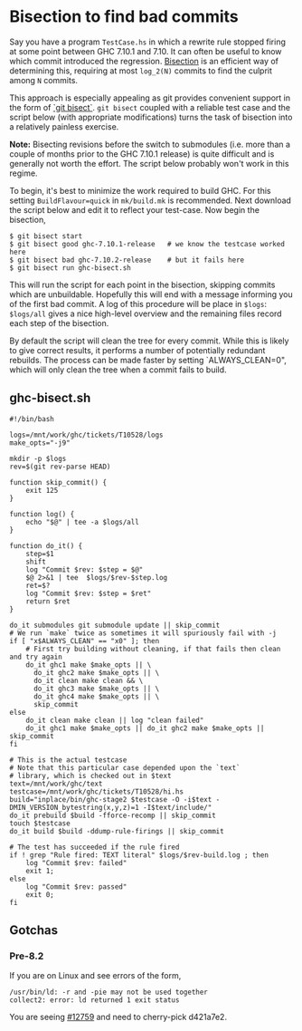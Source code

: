 # Bisection to find bad commits



Say you have a program `TestCase.hs` in which a rewrite rule stopped firing at some point between GHC 7.10.1 and 7.10. It can often be useful to know which commit introduced the regression. [
Bisection](https://en.wikipedia.org/wiki/Bisection_%28software_engineering%29) is an efficient way of determining this, requiring at most `log_2(N)` commits to find the culprit among `N` commits.



This approach is especially appealing as git provides convenient support in the form of [
\`git bisect\`](https://www.kernel.org/pub/software/scm/git/docs/git-bisect.html). `git bisect` coupled with a reliable test case and the script below (with appropriate modifications) turns the task of bisection into a relatively painless exercise.



**Note:** Bisecting revisions before the switch to submodules (i.e. more than a couple of months prior to the GHC 7.10.1 release) is quite difficult and is generally not worth the effort. The script below probably won't work in this regime.



To begin, it's best to minimize the work required to build GHC. For this setting `BuildFlavour=quick` in `mk/build.mk` is recommended. Next download the script below and edit it to reflect your test-case. Now begin the bisection,


```
$ git bisect start
$ git bisect good ghc-7.10.1-release   # we know the testcase worked here
$ git bisect bad ghc-7.10.2-release    # but it fails here
$ git bisect run ghc-bisect.sh
```


This will run the script for each point in the bisection, skipping commits which are unbuildable. Hopefully this will end with a message informing you of the first bad commit. A log of this procedure will be place in `$logs`: `$logs/all` gives a nice high-level overview and the remaining files record each step of the bisection.



By default the script will clean the tree for every commit. While this is likely to give correct results, it performs a number of potentially redundant rebuilds. The process can be made faster by setting \`ALWAYS\_CLEAN=0", which will only clean the tree when a commit fails to build.


## ghc-bisect.sh


```
#!/bin/bash

logs=/mnt/work/ghc/tickets/T10528/logs
make_opts="-j9"

mkdir -p $logs
rev=$(git rev-parse HEAD)

function skip_commit() {
    exit 125
}

function log() {
    echo "$@" | tee -a $logs/all
}

function do_it() {
    step=$1
    shift
    log "Commit $rev: $step = $@"
    $@ 2>&1 | tee  $logs/$rev-$step.log
    ret=$?
    log "Commit $rev: $step = $ret"
    return $ret
}

do_it submodules git submodule update || skip_commit
# We run `make` twice as sometimes it will spuriously fail with -j
if [ "x$ALWAYS_CLEAN" == "x0" ]; then
    # First try building without cleaning, if that fails then clean and try again
    do_it ghc1 make $make_opts || \
      do_it ghc2 make $make_opts || \
      do_it clean make clean && \
      do_it ghc3 make $make_opts || \
      do_it ghc4 make $make_opts || \
      skip_commit
else
    do_it clean make clean || log "clean failed"
    do_it ghc1 make $make_opts || do_it ghc2 make $make_opts || skip_commit
fi

# This is the actual testcase
# Note that this particular case depended upon the `text`
# library, which is checked out in $text
text=/mnt/work/ghc/text
testcase=/mnt/work/ghc/tickets/T10528/hi.hs
build="inplace/bin/ghc-stage2 $testcase -O -i$text -DMIN_VERSION_bytestring(x,y,z)=1 -I$text/include/"
do_it prebuild $build -fforce-recomp || skip_commit
touch $testcase
do_it build $build -ddump-rule-firings || skip_commit

# The test has succeeded if the rule fired 
if ! grep "Rule fired: TEXT literal" $logs/$rev-build.log ; then
    log "Commit $rev: failed"
    exit 1;
else
    log "Commit $rev: passed"
    exit 0;
fi
```

## Gotchas


### Pre-8.2



If you are on Linux and see errors of the form,


```wiki
/usr/bin/ld: -r and -pie may not be used together
collect2: error: ld returned 1 exit status
```


You are seeing [\#12759](https://gitlab.staging.haskell.org/ghc/ghc/issues/12759) and need to cherry-pick d421a7e2.


